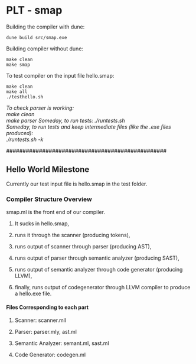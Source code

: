 
  

# PLT - smap

Building the compiler with dune:

    dune build src/smap.exe
Building compiler without dune:

  
    make clean
    make smap

To test compiler on the input file hello.smap:

    make clean
    make all
    ./testhello.sh

*To check parser is working:  
make clean    
make parser
Someday, to run tests:
./runtests.sh  
Someday, to run tests and keep intermediate files (like the .exe files produced):  
./runtests.sh -k*

#################################################

## Hello World Milestone

  

Currently our test input file is hello.smap in the test folder.

### Compiler Structure Overview

smap.ml is the front end of our compiler.

1. It sucks in hello.smap,

2. runs it through the scanner (producing tokens),

3. runs output of scanner through parser (producing AST),

4. runs output of parser through semantic analyzer (producing SAST),

5. runs output of semantic analyzer through code generator (producing LLVM),

6. finally, runs output of codegenerator through LLVM compiler to produce a hello.exe file.

#### Files Corresponding to each part

1. Scanner: scanner.mll

2. Parser: parser.mly, ast.ml

4. Semantic Analyzer: semant.ml, sast.ml

5. Code Generator: codegen.ml
